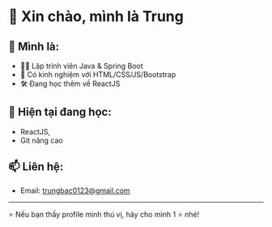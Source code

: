 # 👋 Xin chào, mình là Trung

## 💼 Mình là:
- 🧑‍💻 Lập trình viên Java & Spring Boot
- 🎨 Có kinh nghiệm với HTML/CSS/JS/Bootstrap
- 🛠 Đang học thêm về ReactJS

## 🌱 Hiện tại đang học:
- ReactJS, 
-  Git nâng cao

## 📫 Liên hệ:
- Email: trungbac0123@gmail.com

---

⭐ Nếu bạn thấy profile mình thú vị, hãy cho mình 1 ⭐ nhé!
